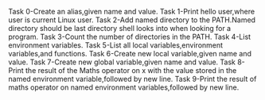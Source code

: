 Task 0-Create an alias,given name and value.
Task 1-Print hello user,where user is current Linux user.
Task 2-Add named directory to the PATH.Named directory should be last directory shell looks into when looking for a program.
Task 3-Count the number of directories in the PATH.
Task 4-List environment variables.
Task 5-List all local variables,environment variables,and functions.
Task 6-Create  new local variable,given name and value.
Task 7-Create new global variable,given name and value.
Task 8-Print the result of the Maths operator on x with the value stored in the named environment variable,followed by new line.
Task 9-Print the result of maths operator on named environment variables,followed by new line.
